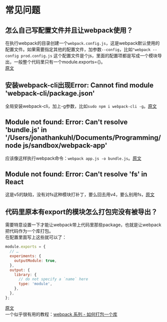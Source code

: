# 常见问题
## 怎么自己写配置文件并且让webpack使用？
在执行webpack的目录创建一个`webpack.config.js`，这是webpack默认使用的配置文件。如果需要指定其他的配置文件，加参数`--config`，比如`"webpack --config prod.config.js`
这个配置文件是个js，里面的配置项都是写成一个模块导出，一般整个代码里只有一个module.exports={}。  
[原文](https://webpack.docschina.org/configuration/)
## 安装webpack-cli出现Error: Cannot find module 'webpack-cli/package.json'
全局安装webpack-cli，加上-g参数，比如`sudo npm i webpack-cli -g`。[原文](https://zhuanlan.zhihu.com/p/488999601)
## Module not found: Error: Can't resolve 'bundle.js' in '/Users/jonathankuhl/Documents/Programming/node js/sandbox/webpack-app'
应该像这样执行webpack命令：`webpack app.js -o bundle.js`。[原文](https://stackoverflow.com/questions/49389677/module-not-found-error-cant-resolve-bundle-js-in-users-jonathankuhl-docum)
## Module not found: Error: Can't resolve 'fs' in React
这是v5的缺陷，没有对fs这种模块打补丁，要么回去用v4，要么别用fs，[原文](https://stackoverflow.com/questions/70591567/module-not-found-error-cant-resolve-fs-in-react)
## 代码里原本有export的模块怎么打包完没有被导出？
需要特意设置一下才能让webpack带上代码里那些package，也就是让webpack把代码作为一个库打包。  
在配置里面写上这些就可以了：
```js
module.exports = {
  // …
  experiments: {
    outputModule: true,
  },
  output: {
    library: {
      // do not specify a `name` here
      type: 'module',
    },
  },
};
```
[原文](https://www.webpackjs.com/configuration/output/#type-module)  
一个似乎很有用的教程：[webpack 系列 - 如何打包一个库](https://zhuanlan.zhihu.com/p/108873701)

